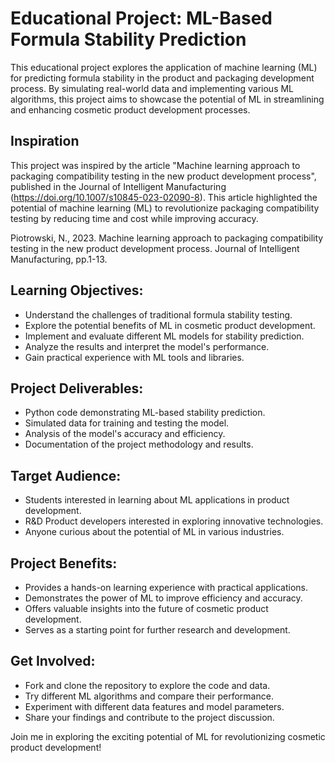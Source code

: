 # Educational Project: ML-Based Formula Stability Prediction

This educational project explores the application of machine learning (ML) for predicting formula stability in the product and packaging development process. By simulating real-world data and implementing various ML algorithms, this project aims to showcase the potential of ML in streamlining and enhancing cosmetic product development processes.

## Inspiration

This project was inspired by the article "Machine learning approach to packaging compatibility testing in the new product development process", published in the Journal of Intelligent Manufacturing (https://doi.org/10.1007/s10845-023-02090-8). This article highlighted the potential of machine learning (ML) to revolutionize packaging compatibility testing by reducing time and cost while improving accuracy.

Piotrowski, N., 2023. Machine learning approach to packaging compatibility testing in the new product development process. Journal of Intelligent Manufacturing, pp.1-13.

## Learning Objectives:

- Understand the challenges of traditional formula stability testing.
- Explore the potential benefits of ML in cosmetic product development.
- Implement and evaluate different ML models for stability prediction.
- Analyze the results and interpret the model's performance.
- Gain practical experience with ML tools and libraries.

## Project Deliverables:

- Python code demonstrating ML-based stability prediction.
- Simulated data for training and testing the model.
- Analysis of the model's accuracy and efficiency.
- Documentation of the project methodology and results.

## Target Audience:

- Students interested in learning about ML applications in product development.
- R&D Product developers interested in exploring innovative technologies.
- Anyone curious about the potential of ML in various industries.

## Project Benefits:

- Provides a hands-on learning experience with practical applications.
- Demonstrates the power of ML to improve efficiency and accuracy.
- Offers valuable insights into the future of cosmetic product development.
- Serves as a starting point for further research and development.

## Get Involved:

- Fork and clone the repository to explore the code and data.
- Try different ML algorithms and compare their performance.
- Experiment with different data features and model parameters.
- Share your findings and contribute to the project discussion.

Join me in exploring the exciting potential of ML for revolutionizing cosmetic product development!
